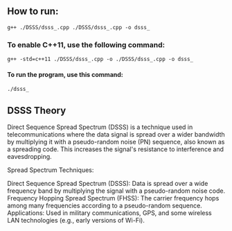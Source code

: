 
## How to run:
    g++ ./DSSS/dsss_.cpp ./DSSS/dsss_.cpp -o dsss_ 
### To enable C++11, use the following command:
    g++ -std=c++11 ./DSSS/dsss_.cpp -o ./DSSS/dsss_.cpp -o dsss_ 
#### To run the program, use this command:
    ./dsss_


## DSSS Theory
Direct Sequence Spread Spectrum (DSSS) is a technique used in telecommunications where the data signal is spread over a wider bandwidth by multiplying it with a pseudo-random noise (PN) sequence, also known as a spreading code. This increases the signal's resistance to interference and eavesdropping.

Spread Spectrum Techniques:

Direct Sequence Spread Spectrum (DSSS): Data is spread over a wide frequency band by multiplying the signal with a pseudo-random noise code.
Frequency Hopping Spread Spectrum (FHSS): The carrier frequency hops among many frequencies according to a pseudo-random sequence.
Applications: Used in military communications, GPS, and some wireless LAN technologies (e.g., early versions of Wi-Fi).